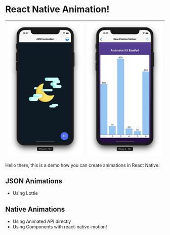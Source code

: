# React Native Animation!

![Lottie](img/Lottie.png) | ![Motion](img/Motion.png)
:---: | :---: |

Hello there, this is a demo how you can create animations in React Native:

## JSON Animations
- Using Lottie

## Native Animations
- Using Animated API directly
- Using Components with react-native-motion!